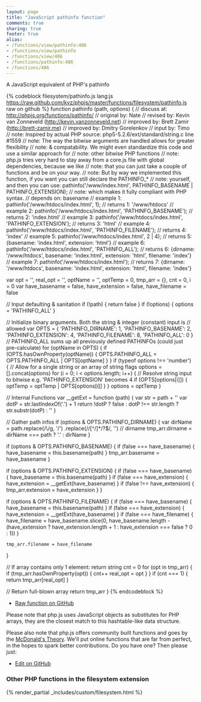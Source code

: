 ```yaml
---
layout: page
title: "JavaScript pathinfo function"
comments: true
sharing: true
footer: true
alias:
- /functions/view/pathinfo:486
- /functions/view/pathinfo
- /functions/view/486
- /functions/pathinfo:486
- /functions/486
---
```

<!-- Generated by Rakefile:build -->
A JavaScript equivalent of PHP's pathinfo

{% codeblock filesystem/pathinfo.js lang:js https://raw.github.com/kvz/phpjs/master/functions/filesystem/pathinfo.js raw on github %}
function pathinfo (path, options) {
  //  discuss at: http://phpjs.org/functions/pathinfo/
  // original by: Nate
  //  revised by: Kevin van Zonneveld (http://kevin.vanzonneveld.net)
  // improved by: Brett Zamir (http://brett-zamir.me)
  // improved by: Dmitry Gorelenkov
  //    input by: Timo
  //        note: Inspired by actual PHP source: php5-5.2.6/ext/standard/string.c line #1559
  //        note: The way the bitwise arguments are handled allows for greater flexibility
  //        note: & compatability. We might even standardize this code and use a similar approach for
  //        note: other bitwise PHP functions
  //        note: php.js tries very hard to stay away from a core.js file with global dependencies, because we like
  //        note: that you can just take a couple of functions and be on your way.
  //        note: But by way we implemented this function, if you want you can still declare the PATHINFO_*
  //        note: yourself, and then you can use: pathinfo('/www/index.html', PATHINFO_BASENAME | PATHINFO_EXTENSION);
  //        note: which makes it fully compliant with PHP syntax.
  //  depends on: basename
  //   example 1: pathinfo('/www/htdocs/index.html', 1);
  //   returns 1: '/www/htdocs'
  //   example 2: pathinfo('/www/htdocs/index.html', 'PATHINFO_BASENAME');
  //   returns 2: 'index.html'
  //   example 3: pathinfo('/www/htdocs/index.html', 'PATHINFO_EXTENSION');
  //   returns 3: 'html'
  //   example 4: pathinfo('/www/htdocs/index.html', 'PATHINFO_FILENAME');
  //   returns 4: 'index'
  //   example 5: pathinfo('/www/htdocs/index.html', 2 | 4);
  //   returns 5: {basename: 'index.html', extension: 'html'}
  //   example 6: pathinfo('/www/htdocs/index.html', 'PATHINFO_ALL');
  //   returns 6: {dirname: '/www/htdocs', basename: 'index.html', extension: 'html', filename: 'index'}
  //   example 7: pathinfo('/www/htdocs/index.html');
  //   returns 7: {dirname: '/www/htdocs', basename: 'index.html', extension: 'html', filename: 'index'}

  var opt = '',
    real_opt = '',
    optName = '',
    optTemp = 0,
    tmp_arr = {},
    cnt = 0,
    i = 0
  var have_basename = false,
    have_extension = false,
    have_filename = false

  // Input defaulting & sanitation
  if (!path) {
    return false
  }
  if (!options) {
    options = 'PATHINFO_ALL'
  }

  // Initialize binary arguments. Both the string & integer (constant) input is
  // allowed
  var OPTS = {
    'PATHINFO_DIRNAME': 1,
    'PATHINFO_BASENAME': 2,
    'PATHINFO_EXTENSION': 4,
    'PATHINFO_FILENAME': 8,
    'PATHINFO_ALL': 0
  }
  // PATHINFO_ALL sums up all previously defined PATHINFOs (could just pre-calculate)
  for (optName in OPTS) {
    if (OPTS.hasOwnProperty(optName)) {
      OPTS.PATHINFO_ALL = OPTS.PATHINFO_ALL | OPTS[optName]
    }
  }
  if (typeof options !== 'number') {
    // Allow for a single string or an array of string flags
    options = [].concat(options)
    for (i = 0; i < options.length; i++) {
      // Resolve string input to bitwise e.g. 'PATHINFO_EXTENSION' becomes 4
      if (OPTS[options[i]]) {
        optTemp = optTemp | OPTS[options[i]]
      }
    }
    options = optTemp
  }

  // Internal Functions
  var __getExt = function (path) {
    var str = path + ''
    var dotP = str.lastIndexOf('.') + 1
    return !dotP ? false : dotP !== str.length ? str.substr(dotP) : ''
  }

  // Gather path infos
  if (options & OPTS.PATHINFO_DIRNAME) {
    var dirName = path.replace(/\\/g, '/')
      .replace(/\/[^\/]*\/?$/, '') // dirname
    tmp_arr.dirname = dirName === path ? '.' : dirName
  }

  if (options & OPTS.PATHINFO_BASENAME) {
    if (false === have_basename) {
      have_basename = this.basename(path)
    }
    tmp_arr.basename = have_basename
  }

  if (options & OPTS.PATHINFO_EXTENSION) {
    if (false === have_basename) {
      have_basename = this.basename(path)
    }
    if (false === have_extension) {
      have_extension = __getExt(have_basename)
    }
    if (false !== have_extension) {
      tmp_arr.extension = have_extension
    }
  }

  if (options & OPTS.PATHINFO_FILENAME) {
    if (false === have_basename) {
      have_basename = this.basename(path)
    }
    if (false === have_extension) {
      have_extension = __getExt(have_basename)
    }
    if (false === have_filename) {
      have_filename = have_basename.slice(0, have_basename.length - (have_extension ? have_extension.length + 1 :
        have_extension === false ? 0 : 1))
    }

    tmp_arr.filename = have_filename
  }

  // If array contains only 1 element: return string
  cnt = 0
  for (opt in tmp_arr) {
    if (tmp_arr.hasOwnProperty(opt)) {
      cnt++
      real_opt = opt
    }
  }
  if (cnt === 1) {
    return tmp_arr[real_opt]
  }

  // Return full-blown array
  return tmp_arr
}
{% endcodeblock %}

 - [Raw function on GitHub](https://github.com/kvz/phpjs/blob/master/functions/filesystem/pathinfo.js)

Please note that php.js uses JavaScript objects as substitutes for PHP arrays, they are 
the closest match to this hashtable-like data structure. 

Please also note that php.js offers community built functions and goes by the 
[McDonald's Theory](https://medium.com/what-i-learned-building/9216e1c9da7d). We'll put online 
functions that are far from perfect, in the hopes to spark better contributions. 
Do you have one? Then please just: 

 - [Edit on GitHub](https://github.com/kvz/phpjs/edit/master/functions/filesystem/pathinfo.js)


### Other PHP functions in the filesystem extension
{% render_partial _includes/custom/filesystem.html %}
